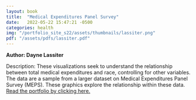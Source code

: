 ```yaml
---
layout: book
title:  "Medical Expenditures Panel Survey"
date:   2022-05-22 15:47:21 -0500
categories: health
img: "/portfolio_site_s22/assets/thumbnails/lassiter.png"
pdf: "/assets/pdfs/lassiter.pdf"
---
```


<b>Author: Dayne Lassiter</b>

Description: These visualizations seek to understand the relationship between
total medical expenditures and race, controlling for other variables. The data
are a sample from a larger dataset on Medical Expenditures Panel Survey (MEPS).
These graphics explore the relationship within these data.
<a href="{{ page.pdf | relative_url }}">Read the portfolio by clicking here.</a>

[jekyll-docs]: https://jekyllrb.com/docs/home
[jekyll-gh]:   https://github.com/jekyll/jekyll
[jekyll-talk]: https://talk.jekyllrb.com/
